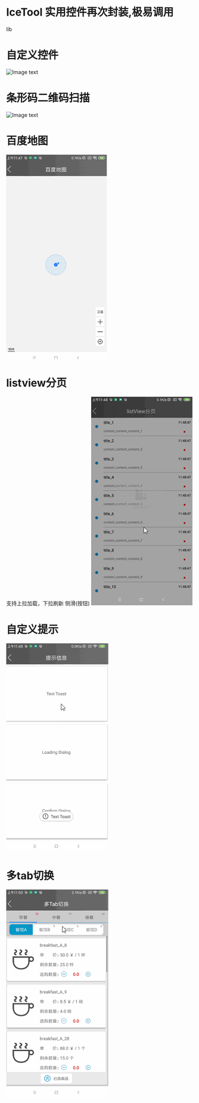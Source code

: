 # IceTool 实用控件再次封装,极易调用
lib

# 自定义控件
![Image text](https://raw.githubusercontent.com/han343626/img_fold/master/自定义控件.gif)

# 条形码二维码扫描
![Image text](https://raw.githubusercontent.com/han343626/img_fold/master/条形码二维码扫描.gif)

# 百度地图
![Image text](https://raw.githubusercontent.com/han343626/img_fold/master/百度地图.gif)

# listview分页  
支持上拉加载，下拉刷新 侧滑(按钮)
  ![Image text](https://raw.githubusercontent.com/han343626/img_fold/master/listview分页.gif)

# 自定义提示
![Image text](https://raw.githubusercontent.com/han343626/img_fold/master/自定义提示.gif)

# 多tab切换
![Image text](https://raw.githubusercontent.com/han343626/img_fold/master/多tab切换.gif)
